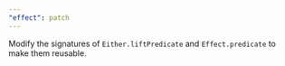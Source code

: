 ```yaml
---
"effect": patch
---
```


Modify the signatures of `Either.liftPredicate` and `Effect.predicate` to make them reusable.
